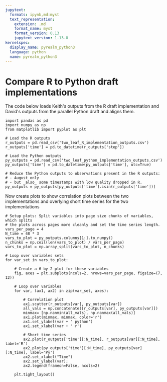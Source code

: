 ```yaml
---
jupytext:
  formats: ipynb,md:myst
  text_representation:
    extension: .md
    format_name: myst
    format_version: 0.13
    jupytext_version: 1.13.8
kernelspec:
  display_name: pyrealm_python3
  language: python
  name: pyrealm_python3
---
```




# Compare R to Python draft implementations

The code below loads Keith's outputs from the R draft implementation and David's
outputs from the parallel Python draft and aligns them.

```{code-cell} ipython3
import pandas as pd
import numpy as np
from matplotlib import pyplot as plt

# Load the R outputs
r_outputs = pd.read_csv('two_leaf_R_implementation_outputs.csv')
r_outputs['time'] = pd.to_datetime(r_outputs['step'])

# Load the Python outputs
py_outputs = pd.read_csv('two_leaf_python_implementation_outputs.csv')
py_outputs['time'] = pd.to_datetime(py_outputs['time'], utc=True)

# Reduce the Python outputs to observations present in the R outputs:
# - August only
# - but _also_ some timestamps with low quality dropped in R.
py_outputs = py_outputs[py_outputs['time'].isin(r_outputs['time'])]
```

Now create plots to show correlation plots between the two implementations and overlying
short time series for the two implementations

```{code-cell} ipython3
# Setup plots: Split variables into page size chunks of variables, which splits
# the plots across pages more cleanly and set the time series length.
vars_per_page = 4
N_time = 48 * 3
vars_to_plot = py_outputs.columns[1:].to_numpy()
n_chunks = np.ceil(len(vars_to_plot) / vars_per_page)
vars_to_plot = np.array_split(vars_to_plot, n_chunks)

# Loop over variables sets
for var_set in vars_to_plot:

    # Create a 6 by 2 plot for these variables
    fig, axes = plt.subplots(ncols=2, nrows=vars_per_page, figsize=(7, 12))

    # Loop over variables
    for var, (ax1, ax2) in zip(var_set, axes):
        
        # Correlation plot
        ax1.scatter(r_outputs[var], py_outputs[var])
        all_vals = np.concatenate([r_outputs[var], py_outputs[var]])
        minmax= [np.nanmin(all_vals), np.nanmax(all_vals)]
        ax1.plot(minmax, minmax, color='r')
        ax1.set_ylabel(var + ' python')
        ax1.set_xlabel(var + ' r')
        
        # Short time series
        ax2.plot(r_outputs['time'][:N_time], r_outputs[var][:N_time], label='R')
        ax2.plot(py_outputs['time'][:N_time], py_outputs[var][:N_time], label='Py')
        ax2.set_xlabel("Time")
        ax2.set_ylabel(var);
        ax2.legend(frameon=False, ncols=2)

    plt.tight_layout()
```

```{code-cell} ipython3

```
